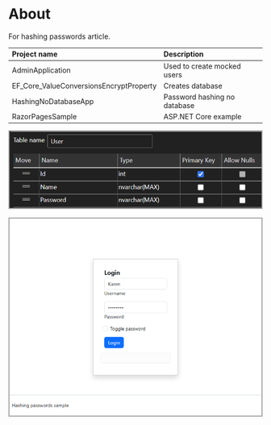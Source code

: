 # About

For hashing passwords article.


| Project name        |   Description    
|:------------- |:-------------|
| AdminApplication | Used to create mocked users |  
| EF_Core_ValueConversionsEncryptProperty | Creates database |  
| HashingNoDatabaseApp | Password hashing no database |  
| RazorPagesSample | ASP.NET Core example |  

![F1](assets/F1.png)

![F2](assets/F2.png)